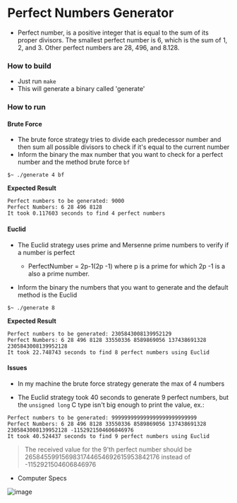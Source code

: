 # Perfect Numbers Generator

- Perfect number, is a positive integer that is equal to the sum of its proper divisors. The smallest perfect number is 6, which is the sum of 1, 2, and 3. Other perfect numbers are 28, 496, and 8.128.

### How to build
- Just run `make`
- This will generate a binary called 'generate'

### How to run

#### Brute Force
- The brute force strategy tries to divide each predecessor number and then sum all possible divisors to check if it's equal to the current number
- Inform the binary the max number that you want to check for a perfect number and the method brute force `bf`
```shell
$~ ./generate 4 bf
```

__Expected Result__
```shell
Perfect numbers to be generated: 9000
Perfect Numbers: 6 28 496 8128
It took 0.117603 seconds to find 4 perfect numbers
```

#### Euclid
- The Euclid strategy uses prime and Mersenne prime numbers to verify if a number is perfect
  - PerfectNumber = 2p-1(2p -1) where p is a prime for which 2p -1 is a also a prime number.

- Inform the binary the numbers that you want to generate and the default method is the Euclid
```shell
$~ ./generate 8
```
__Expected Result__
```shell
Perfect numbers to be generated: 2305843008139952129
Perfect Numbers: 6 28 496 8128 33550336 8589869056 137438691328 2305843008139952128
It took 22.748743 seconds to find 8 perfect numbers using Euclid
```

#### Issues
- In my machine the brute force strategy generate the max of 4 numbers

- The Euclid strategy took 40 seconds to generate 9 perfect numbers, but the `unsigned long` C type isn't big enough to print the value, ex.:
```shell
Perfect numbers to be generated: 999999999999999999999999999
Perfect Numbers: 6 28 496 8128 33550336 8589869056 137438691328 2305843008139952128 -1152921504606846976
It took 40.524437 seconds to find 9 perfect numbers using Euclid
```
> The received value for the 9'th perfect number should be 2658455991569831744654692615953842176 instead of -1152921504606846976

- Computer Specs

![image](https://user-images.githubusercontent.com/17556614/93689603-8f111d00-faa6-11ea-89a4-10e42fef614f.png)
